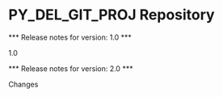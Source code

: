 # PY_DEL_GIT_PROJ Repository

*** Release notes for version: 1.0 ***

1.0

*** Release notes for version: 2.0 ***

Changes